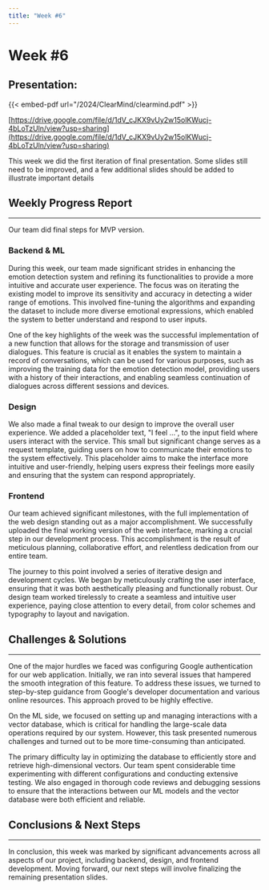 ```yaml
---
title: "Week #6"
---
```


# Week #6

## **Presentation**:

{{< embed-pdf url="/2024/ClearMind/clearmind.pdf" >}}

[https://drive.google.com/file/d/1dV_cJKX9vUy2w15olKWucj-4bLoTzUln/view?usp=sharing](https://drive.google.com/file/d/1dV_cJKX9vUy2w15olKWucj-4bLoTzUln/view?usp=sharing)

This week we did the first iteration of final presentation. Some slides still need to be improved, and a few additional slides should be added to illustrate important details

## **Weekly Progress Report**

---

Our team did final steps for MVP version.

### Backend & ML

During this week, our team made significant strides in enhancing the emotion detection system and refining its functionalities to provide a more intuitive and accurate user experience. The focus was on iterating the existing model to improve its sensitivity and accuracy in detecting a wider range of emotions. This involved fine-tuning the algorithms and expanding the dataset to include more diverse emotional expressions, which enabled the system to better understand and respond to user inputs.

One of the key highlights of the week was the successful implementation of a new function that allows for the storage and transmission of user dialogues. This feature is crucial as it enables the system to maintain a record of conversations, which can be used for various purposes, such as improving the training data for the emotion detection model, providing users with a history of their interactions, and enabling seamless continuation of dialogues across different sessions and devices.

### **Design**

We also made a final tweak to our design to improve the overall user experience. We added a placeholder text, "I feel ...", to the input field where users interact with the service. This small but significant change serves as a request template, guiding users on how to communicate their emotions to the system effectively. This placeholder aims to make the interface more intuitive and user-friendly, helping users express their feelings more easily and ensuring that the system can respond appropriately.

### **Frontend**

Our team achieved significant milestones, with the full implementation of the web design standing out as a major accomplishment. We successfully uploaded the final working version of the web interface, marking a crucial step in our development process. This accomplishment is the result of meticulous planning, collaborative effort, and relentless dedication from our entire team.

The journey to this point involved a series of iterative design and development cycles. We began by meticulously crafting the user interface, ensuring that it was both aesthetically pleasing and functionally robust. Our design team worked tirelessly to create a seamless and intuitive user experience, paying close attention to every detail, from color schemes and typography to layout and navigation.

## **Challenges & Solutions**

---

One of the major hurdles we faced was configuring Google authentication for our web application. Initially, we ran into several issues that hampered the smooth integration of this feature. To address these issues, we turned to step-by-step guidance from Google's developer documentation and various online resources. This approach proved to be highly effective. 

On the ML side, we focused on setting up and managing interactions with a vector database, which is critical for handling the large-scale data operations required by our system. However, this task presented numerous challenges and turned out to be more time-consuming than anticipated.

The primary difficulty lay in optimizing the database to efficiently store and retrieve high-dimensional vectors. Our team spent considerable time experimenting with different configurations and conducting extensive testing. We also engaged in thorough code reviews and debugging sessions to ensure that the interactions between our ML models and the vector database were both efficient and reliable.

## **Conclusions & Next Steps**

---

In conclusion, this week was marked by significant advancements across all aspects of our project, including backend, design, and frontend development. Moving forward, our next steps will involve finalizing the remaining presentation slides.
